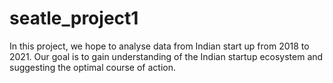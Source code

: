 # seatle_project1

In this project, we hope to analyse data from Indian start up from 2018 to 2021. Our goal is to gain
understanding of the Indian startup ecosystem and suggesting the optimal course of action.
